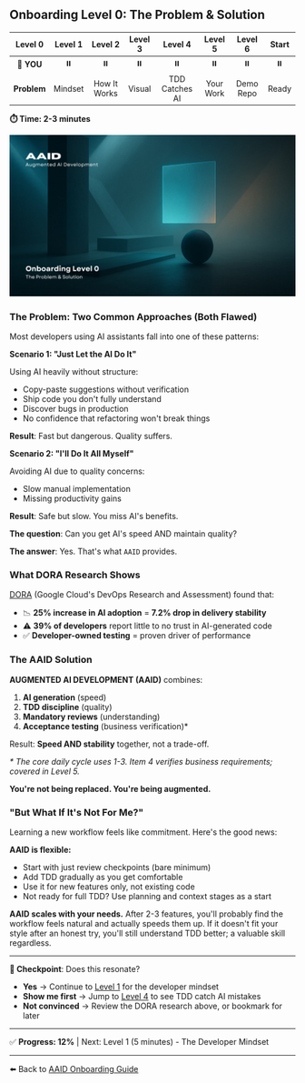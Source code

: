 ## Onboarding Level 0: The Problem & Solution

|   Level 0   | Level 1 |   Level 2    | Level 3 |    Level 4     |  Level 5  |  Level 6  | Start |
| :---------: | :-----: | :----------: | :-----: | :------------: | :-------: | :-------: | :---: |
| 📍 **YOU**  |   ⏸️    |      ⏸️      |   ⏸️    |       ⏸️       |    ⏸️     |    ⏸️     |  ⏸️   |
| **Problem** | Mindset | How It Works | Visual  | TDD Catches AI | Your Work | Demo Repo | Ready |

**⏱️ Time: 2-3 minutes**

![The Problem & Solution](../../../assets/onboarding/0.webp)

### The Problem: Two Common Approaches (Both Flawed)

Most developers using AI assistants fall into one of these patterns:

**Scenario 1: "Just Let the AI Do It"**

Using AI heavily without structure:

- Copy-paste suggestions without verification
- Ship code you don't fully understand
- Discover bugs in production
- No confidence that refactoring won't break things

**Result**: Fast but dangerous. Quality suffers.

**Scenario 2: "I'll Do It All Myself"**

Avoiding AI due to quality concerns:

- Slow manual implementation
- Missing productivity gains

**Result**: Safe but slow. You miss AI's benefits.

**The question**: Can you get AI's speed AND maintain quality?

**The answer**: Yes. That's what `AAID` provides.

### What DORA Research Shows

[DORA](https://dora.dev/) (Google Cloud's DevOps Research and Assessment) found that:

- 📉 **25% increase in AI adoption** = **7.2% drop in delivery stability**
- ⚠️ **39% of developers** report little to no trust in AI-generated code
- ✅ **Developer-owned testing** = proven driver of performance

### The AAID Solution

**AUGMENTED AI DEVELOPMENT (AAID)** combines:

1. **AI generation** (speed)
2. **TDD discipline** (quality)
3. **Mandatory reviews** (understanding)
4. **Acceptance testing** (business verification)\*

Result: **Speed AND stability** together, not a trade-off.

_\* The core daily cycle uses 1-3. Item 4 verifies business requirements; covered in Level 5._

**You're not being replaced. You're being augmented.**

### "But What If It's Not For Me?"

Learning a new workflow feels like commitment. Here's the good news:

**AAID is flexible:**

- Start with just review checkpoints (bare minimum)
- Add TDD gradually as you get comfortable
- Use it for new features only, not existing code
- Not ready for full TDD? Use planning and context stages as a start

**AAID scales with your needs.** After 2-3 features, you'll probably find the workflow feels natural and actually speeds them up. If it doesn't fit your style after an honest try, you'll still understand TDD better; a valuable skill regardless.

---

**🛑 Checkpoint**: Does this resonate?

- **Yes** → Continue to [Level 1](./1.md) for the developer mindset
- **Show me first** → Jump to [Level 4](./4.md) to see TDD catch AI mistakes
- **Not convinced** → Review the DORA research above, or bookmark for later

---

✅ **Progress: 12%** | Next: Level 1 (5 minutes) - The Developer Mindset

---

⬅️ Back to [AAID Onboarding Guide](../guide.md)
